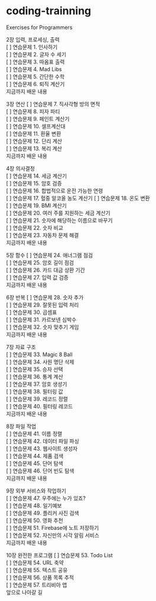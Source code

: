 # coding-trainning
Exercises for Programmers

2장 입력, 프로세싱, 출력   
[ ] 연습문제 1. 인사하기   
[ ] 연습문제 2. 글자 수 세기  
[ ] 연습문제 3. 따옴표 출력  
[ ] 연습문제 4. Mad Libs  
[ ] 연습문제 5. 간단한 수학    
[ ] 연습문제 6. 퇴직 계산기   
지금까지 배운 내용  

3장 연산 
[ ] 연습문제 7. 직사각형 방의 면적  
[ ] 연습문제 8. 피자 파티  
[ ] 연습문제 9. 페인트 계산기  
[ ] 연습문제 10. 셀프계산대  
[ ] 연습문제 11. 환율 변환  
[ ] 연습문제 12. 단리 계산  
[ ] 연습문제 13. 복리 계산  
지금까지 배운 내용  

4장 의사결정  
[ ] 연습문제 14. 세금 계산기  
[ ] 연습문제 15. 암호 검증  
[ ] 연습문제 16. 합법적으로 운전 가능한 연령  
[ ] 연습문제 17. 혈중 알코올 농도 계산기 
[ ] 연습문제 18. 온도 변환  
[ ] 연습문제 19. BMI 계산기  
[ ] 연습문제 20. 여러 주를 지원하는 세금 계산기  
[ ] 연습문제 21. 숫자에 해당하는 이름으로 바꾸기  
[ ] 연습문제 22. 숫자 비교  
[ ] 연습문제 23. 자동차 문제 해결  
지금까지 배운 내용  

5장 함수 
[ ] 연습문제 24. 애너그램 점검  
[ ] 연습문제 25. 암호 길이 점검  
[ ] 연습문제 26. 카드 대금 상환 기간  
[ ] 연습문제 27. 입력 값 검증  
지금까지 배운 내용 

6장 반복 
[ ] 연습문제 28. 숫자 추가  
[ ] 연습문제 29. 잘못된 입력 처리  
[ ] 연습문제 30. 곱셈표  
[ ] 연습문제 31. 카르보넨 심박수  
[ ] 연습문제 32. 숫자 맞추기 게임  
지금까지 배운 내용  

7장 자료 구조  
[ ] 연습문제 33. Magic 8 Ball  
[ ] 연습문제 34. 사원 명단 삭제  
[ ] 연습문제 35. 승자 선택  
[ ] 연습문제 36. 통계 계산  
[ ] 연습문제 37. 암호 생성기  
[ ] 연습문제 38. 필터링 값  
[ ] 연습문제 39. 레코드 정렬  
[ ] 연습문제 40. 필터링 레코드  
지금까지 배운 내용  

8장 파일 작업   
[ ] 연습문제 41. 이름 정렬   
[ ] 연습문제 42. 데이터 파일 파싱  
[ ] 연습문제 43. 웹사이트 생성자  
[ ] 연습문제 44. 제품 검색  
[ ] 연습문제 45. 단어 탐색  
[ ] 연습문제 46. 단어 빈도 탐색  
지금까지 배운 내용  

9장 외부 서비스와 작업하기  
[ ] 연습문제 47. 우주에는 누가 있죠?  
[ ] 연습문제 48. 일기예보  
[ ] 연습문제 49. 플리커 사진 검색  
[ ] 연습문제 50. 영화 추천  
[ ] 연습문제 51. Firebase에 노트 저장하기  
[ ] 연습문제 52. 자신만의 시각 알림 서비스  
지금까지 배운 내용  

10장 완전한 프로그램 
[ ] 연습문제 53. Todo List  
[ ] 연습문제 54. URL 축약  
[ ] 연습문제 55. 텍스트 공유  
[ ] 연습문제 56. 상품 목록 추적  
[ ] 연습문제 57. 트리비아 앱  
앞으로 나아갈 길 